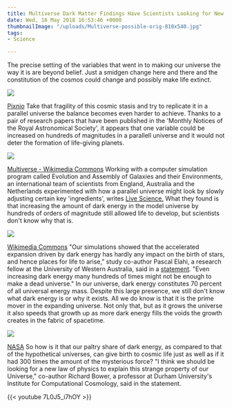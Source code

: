 ```yaml
---
title: Multiverse Dark Matter Findings Have Scientists Looking for New Law of Physics
date: Wed, 16 May 2018 16:53:46 +0000
thumbnailImage: "/uploads/Multiverse-possible-orig-810x540.jpg"
tags:
- Science

---
```

The precise setting of the variables that went in to making our universe the way it is are beyond belief. Just a smidgen change here and there and the constitution of the cosmos could change and possibly make life extinct. 

![](http://newsattorneys.staging.wpengine.com/wp-content/uploads/2018/05/earth-sun-rising.jpg)

 [Pixnio](https://pixnio.com/space/planet-earth-universe-galaxy) Take that fragility of this cosmic stasis and try to replicate it in a parallel universe the balance becomes even harder to achieve. Thanks to a pair of research papers that have been published in the 'Monthly Notices of the Royal Astronomical Society', it appears that one variable could be increased on hundreds of magnitudes in a parallell universe and it would not deter the formation of life-giving planets. 

![](http://newsattorneys.staging.wpengine.com/wp-content/uploads/2018/05/multiverse-wiki-commons-1024x347.jpg) 

[Multiverse - Wikimedia Commons](https://commons.wikimedia.org/wiki/File:Multiverse.jpg) Working with a computer simulation program called Evolution and Assembly of Galaxies and their Environments, an international team of scientists from England, Australia and the Netherlands experimented with how a parallel universe might look by slowly adjusting certain key 'ingredients', writes [Live Science.](https://www.livescience.com/62558-parallel-universe-aliens-survive-dark-energy.html) What they found is that increasing the amount of dark energy in the model universe by hundreds of orders of magnitude still allowed life to develop, but scientists don't know why that is. 

![](http://newsattorneys.staging.wpengine.com/wp-content/uploads/2018/05/Multiverse-possible-orig-1024x683.jpg) 

[Wikimedia Commons](https://commons.wikimedia.org/wiki/File:Multiverse-possible-orig.jpg) "Our simulations showed that the accelerated expansion driven by dark energy has hardly any impact on the birth of stars, and hence places for life to arise," study co-author Pascal Elahi, a research fellow at the University of Western Australia, said in a [statement](https://www.eurekalert.org/pub_releases/2018-05/du-cam051018.php). "Even increasing dark energy many hundreds of times might not be enough to make a dead universe." In our universe, dark energy constitutes 70 percent of all universal energy mass. Despite this large presence, we still don't know what dark energy is or why it exists. All we do know is that it is the prime mover in the expanding universe. Not only that, but as it grows the universe it also speeds that growth up as more dark energy fills the voids the growth creates in the fabric of spacetime. 

![](http://newsattorneys.staging.wpengine.com/wp-content/uploads/2018/05/black-hole-1024x576.jpg) 

[NASA](https://www.jpl.nasa.gov/spaceimages/details.php?id=pia20051) So how is it that our paltry share of dark energy, as compared to that of the hypothetical universes, can give birth to cosmic life just as well as if it had 300 times the amount of the mysterious force? "I think we should be looking for a new law of physics to explain this strange property of our Universe," co-author Richard Bower, a professor at Durham University's Institute for Computational Cosmology, said in the statement. 

{{< youtube 7L0J5_i7hOY >}}